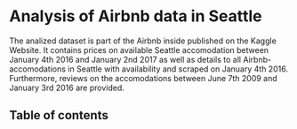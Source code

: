 # Analysis of Airbnb data in Seattle

The analized dataset is part of the Airbnb inside published on the Kaggle Website. It contains prices on available Seattle accomodation between January 4th 2016 and January 2nd 2017 as well as details to all Airbnb-accomodations in Seattle with availability and scraped on January 4th 2016. Furthermore, reviews on the accomodations between June 7th 2009 and January 3rd 2016 are provided.

## Table of contents
